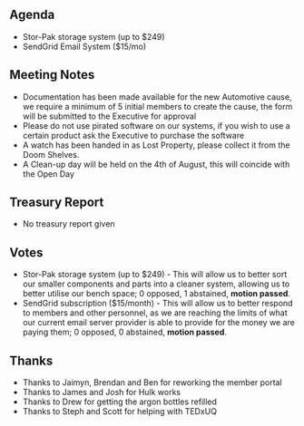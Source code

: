 ﻿---
layout: meeting
description: Stor-Pak, SendGrid
date: 2018-07-31
time:
  open: '2000'
  close: '2020'
members:
  - Michael King
  - Joshua Hogendorn
  - Drew Spriggs
  - Mike Morrison
  - Alan Webb
  - Phil Gowenlock
  - Lionel Theunissen
  - Eris Ryan
  - Timothy Reichle
  - James Churchill
  - Scott Wilson
  - Jarod Saunders
  - Brendan Halliday
  - Emily Taylor
  - Ian Redmond
  - Jaimyn Mayer
  - Julie Kernick
  - Lucas Oldfield
  - Ben Hussey
  - Dave Seff
  - Mike Ando
author: Michael King
signed: Alex Wixted
---

## Agenda
- Stor-Pak storage system (up to $249)
- SendGrid Email System ($15/mo)

## Meeting Notes
- Documentation has been made available for the new Automotive cause, we require a minimum of 5 initial members to create the cause, the form will be submitted to the Executive for approval
- Please do not use pirated software on our systems, if you wish to use a certain product ask the Executive to purchase the software
- A watch has been handed in as Lost Property, please collect it from the Doom Shelves.
- A Clean-up day will be held on the 4th of August, this will coincide with the Open Day

## Treasury Report
- No treasury report given

## Votes
- Stor-Pak storage system (up to $249) - This will allow us to better sort our smaller components and parts into a cleaner system, allowing us to better utilise our bench space; 0 opposed, 1 abstained, ****motion passed****.
- SendGrid subscription ($15/month) - This will allow us to better respond to members and other personnel, as we are reaching the limits of what our current email server provider is able to provide for the money we are paying them; 0 opposed, 0 abstained, ****motion passed****.

## Thanks
- Thanks to Jaimyn, Brendan and Ben for reworking the member portal
- Thanks to James and Josh for Hulk works
- Thanks to Drew for getting the argon bottles refilled
- Thanks to Steph and Scott for helping with TEDxUQ